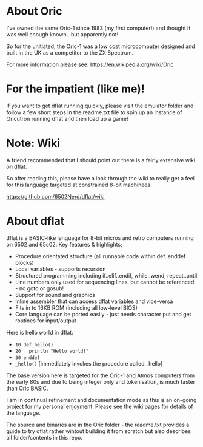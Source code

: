 # About Oric
I've owned the same Oric-1 since 1983 (my first computer!) and thought it was well enough known.. but apparently not!

So for the unitiated, the Oric-1 was a low cost microcomputer designed and built in the UK as a competitor to the ZX Spectrum.

For more information please see: https://en.wikipedia.org/wiki/Oric

# For the impatient (like me)!
If you want to get dflat running quickly, please visit the emulator folder and follow a few short steps in the readme.txt file to spin up an instance of Oricutron running dflat and then load up a game!

# Note: Wiki
A friend recommended that I should point out there is a fairly extensive wiki on dflat.

So after reading this, please have a look through the wiki to really get a feel for this language targeted at constrained 8-bit machinees.

https://github.com/6502Nerd/dflat/wiki


# About dflat
dflat is a BASIC-like language for 8-bit micros and retro computers running on 6502 and 65c02.  Key features & highlights;
* Procedure orientated structure (all runnable code within def..enddef blocks)
* Local variables - supports recursion
* Structured programming including if..elif..endif, while..wend, repeat..until
* Line numbers only used for sequencing lines, but cannot be referenced - no goto or gosub!
* Support for sound and graphics
* Inline assembler that can access dflat variables and vice-versa
* Fits in to 16KB ROM (including all low-level BIOS)
* Core language can be ported easily - just needs character put and get routines for input/output

Here is hello world in dflat:
* `10 def_hello()`
* `20   println "Hello world!"`
* `30 enddef`
* `_hello()` [immediately invokes the procedure called _hello]

The base version here is targeted for the Oric-1 and Atmos computers from the early 80s and due to being integer only and tokenisation, is much faster than Oric BASIC.

I am in continual refinement and documentation mode as this is an on-going project for my personal enjoyment. Please see the wiki pages for details of the language.

The source and binaries are in the Oric folder - the readme.txt provides a guide to try dflat rather wihtout building it from scratch but also describes all folder/contents in this repo.
